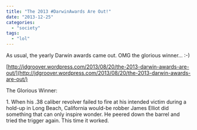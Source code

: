 ```yaml
---
title: "The 2013 #DarwinAwards Are Out!"
date: "2013-12-25"
categories: 
  - "society"
tags: 
  - "lol"
---
```


As usual, the yearly Darwin awards came out. OMG the glorious winner... :-)

[http://jdgroover.wordpress.com/2013/08/20/the-2013-darwin-awards-are-out/](http://jdgroover.wordpress.com/2013/08/20/the-2013-darwin-awards-are-out/)

The Glorious Winner:

1\. When his .38 caliber revolver failed to fire at his intended victim during a hold-up in Long Beach, California would-be robber James Elliot did something that can only inspire wonder. He peered down the barrel and tried the trigger again. This time it worked.

